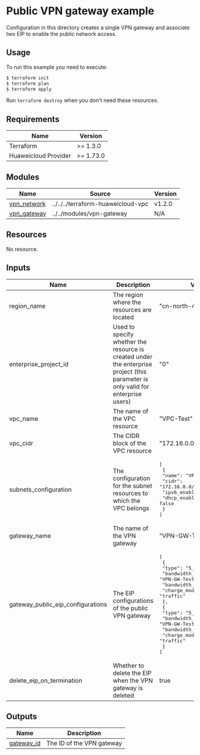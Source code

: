 # Public VPN gateway example

Configuration in this directory creates a single VPN gateway and associate two EIP to enable the public network access.

## Usage

To run this example you need to execute:

```bash
$ terraform init
$ terraform plan
$ terraform apply
```

Run `terraform destroy` when you don't need these resources.

## Requirements

| Name | Version |
|------|---------|
| Terraform | >= 1.3.0 |
| Huaweicloud Provider | >= 1.73.0 |

## Modules

<!-- markdownlint-disable MD013 -->
| Name | Source | Version |
|------|--------|---------|
| <a name="vpn_network"></a> [vpn\_network](#vpn\_network) | ../../../terraform-huaweicloud-vpc | v1.2.0 |
| <a name="vpn_gateway"></a> [vpn\_gateway](#vpn\_gateway) | ../../modules/vpn-gateway | N/A |
<!-- markdownlint-enable MD013 -->

## Resources

No resource.

## Inputs

<!-- markdownlint-disable MD013 -->
| Name | Description | Value |
|------|-------------|-------|
| region_name | The region where the resources are located | "cn-north-4" |
| enterprise_project_id | Used to specify whether the resource is created under the enterprise project (this parameter is only valid for enterprise users) | "0" |
| vpc_name | The name of the VPC resource | "VPC-Test" |
| vpc_cidr | The CIDR block of the VPC resource | "172.16.0.0/24" |
| subnets_configuration | The configuration for the subnet resources to which the VPC belongs | <pre>[<br>  {<br>    "name": "VPC-Subnet-Test",<br>    "cidr": "172.16.0.0/24",<br>    "ipv6_enabled": false,<br>    "dhcp_enabled": false<br>  }<br>]</pre> |
| gateway_name | The name of the VPN gateway | "VPN-GW-Test" |
| gateway_public_eip_configurations | The EIP configurations of the public VPN gateway | <pre>[<br>  {<br>    "type": "5_bgp",<br>    "bandwidth_name": "VPN-GW-Test-EIP-01",<br>    "bandwidth_size": 5,<br>    "charge_mode": "traffic"<br>  },<br>  {<br>    "type": "5_bgp",<br>    "bandwidth_name": "VPN-GW-Test-EIP-02",<br>    "bandwidth_size": 5,<br>    "charge_mode": "traffic"<br>  }<br>]</pre> |
| delete_eip_on_termination | Whether to delete the EIP when the VPN gateway is deleted | true |
<!-- markdownlint-enable MD013 -->

## Outputs

| Name | Description |
|------|-------------|
| <a name="gateway_id"></a> [gateway\_id](#gateway\_id) | The ID of the VPN gateway |
